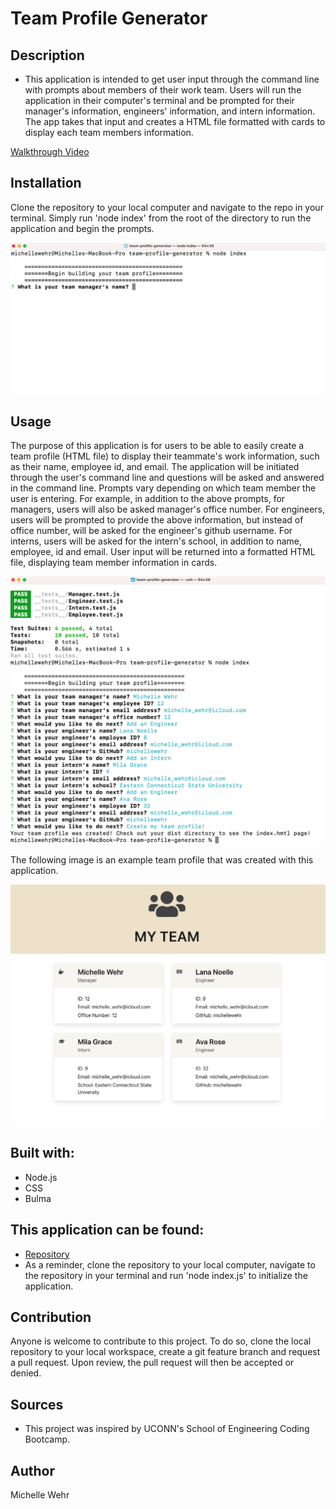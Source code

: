 # Team Profile Generator

## Description

- This application is intended to get user input through the command line with prompts about members of their work team. Users will run the application in their computer's terminal and be prompted for their manager's information, engineers' information, and intern information. The app takes that input and creates a HTML file formatted with cards to display each team members information.

[Walkthrough Video](https://watch.screencastify.com/v/MjwIdLnbBpMryAjrXC0p)

## Installation

Clone the repository to your local computer and navigate to the repo in your terminal. Simply run 'node index' from the root of the directory to run the application and begin the prompts.

![image](./images/init.png)

## Usage

The purpose of this application is for users to be able to easily create a team profile (HTML file) to display their teammate's work information, such as their name, employee id, and email. The application will be initiated through the user's command line and questions will be asked and answered in the command line. Prompts vary depending on which team member the user is entering. For example, in addition to the above prompts, for managers, users will also be asked manager's office number. For engineers, users will be prompted to provide the above information, but instead of office number, will be asked for the engineer's github username. For interns, users will be asked for the intern's school, in addition to name, employee, id and email. User input will be returned into a formatted HTML file, displaying team member information in cards.

![image](./images/terminal.png)

The following image is an example team profile that was created with this application.

![image](./images/teamprofile.png)

## Built with:

- Node.js
- CSS
- Bulma

## This application can be found:

- [Repository](https://github.com/michellewehr/team-profile-generator)
- As a reminder, clone the repository to your local computer, navigate to the repository in your terminal and run 'node index.js' to initialize the application.

## Contribution

Anyone is welcome to contribute to this project. To do so, clone the local repository to your local workspace, create a git feature branch and request a pull request. Upon review, the pull request will then be accepted or denied.

## Sources

- This project was inspired by UCONN's School of Engineering Coding Bootcamp.

## Author

Michelle Wehr
